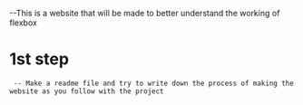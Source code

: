 --This is a website that will be made to better understand the working of flexbox

# 1st step

     -- Make a readme file and try to write down the process of making the website as you follow with the project
     
